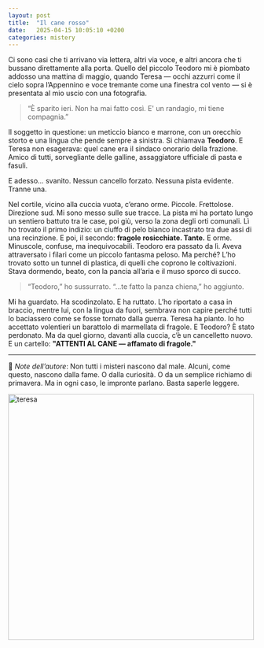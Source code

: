 ```yaml
---
layout: post
title:  "Il cane rosso"
date:   2025-04-15 10:05:10 +0200
categories: mistery
---
```


Ci sono casi che ti arrivano via lettera, altri via voce, e altri ancora che ti bussano direttamente alla porta.
Quello del piccolo Teodoro mi è piombato addosso una mattina di maggio, quando Teresa — occhi azzurri come il cielo sopra l’Appennino e voce tremante come una finestra col vento — si è presentata al mio uscio con una fotografia.

> “È sparito ieri. Non ha mai fatto così. E' un randagio, mi tiene compagnia.”

Il soggetto in questione: un meticcio bianco e marrone, con un orecchio storto e una lingua che pende sempre a sinistra. Si chiamava **Teodoro**.
E Teresa non esagerava: quel cane era il sindaco onorario della frazione. Amico di tutti, sorvegliante delle galline, assaggiatore ufficiale di pasta e fasuli.

E adesso… svanito.
Nessun cancello forzato. Nessuna pista evidente. Tranne una.

Nel cortile, vicino alla cuccia vuota, c’erano orme.
Piccole. Frettolose. Direzione sud.
Mi sono messo sulle sue tracce.
La pista mi ha portato lungo un sentiero battuto tra le case, poi giù, verso la zona degli orti comunali.
Lì ho trovato il primo indizio: un ciuffo di pelo bianco incastrato tra due assi di una recinzione. E poi, il secondo: **fragole rosicchiate. Tante.**
E orme. Minuscole, confuse, ma inequivocabili. Teodoro era passato da lì.
Aveva attraversato i filari come un piccolo fantasma peloso.
Ma perché?
L’ho trovato sotto un tunnel di plastica, di quelli che coprono le coltivazioni. Stava dormendo, beato, con la pancia all’aria e il muso sporco di succo.

> “Teodoro,” ho sussurrato.
> “...te fatto la panza chiena,” ho aggiunto.

Mi ha guardato. Ha scodinzolato. E ha ruttato.
L’ho riportato a casa in braccio, mentre lui, con la lingua da fuori, sembrava non capire perché tutti lo baciassero come se fosse tornato dalla guerra.
Teresa ha pianto.
Io ho accettato volentieri un barattolo di marmellata di fragole.
E Teodoro?
È stato perdonato. Ma da quel giorno, davanti alla cuccia, c’è un cancelletto nuovo.
E un cartello:
**"ATTENTI AL CANE — affamato di fragole."**

---

📌 *Note dell’autore*:
Non tutti i misteri nascono dal male. Alcuni, come questo, nascono dalla fame. O dalla curiosità. O da un semplice richiamo di primavera.
Ma in ogni caso, le impronte parlano. Basta saperle leggere.

<img src="https://frapiocov.github.io/leggere-morra/assets/images/teresa.png" alt="teresa" width="500"/>